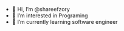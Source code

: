 - 👋 Hi, I’m @shareefzory
- 👀 I’m interested in Programing
- 🌱 I’m currently learning software engineer


<!---
shareefzory/shareefzory is a ✨ special ✨ repository because its `README.md` (this file) appears on your GitHub profile.
You can click the Preview link to take a look at your changes.
--->
